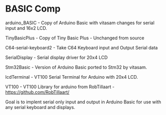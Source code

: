 BASIC Comp
==============

arduino_BASIC - Copy of Arduino Basic with vitasam changes for serial input and 16x2 LCD.

TinyBasicPlus - Copy of Tiny Basic Plus - Unchanged from source

C64-serial-keyboard2 - Take C64 Keyboard input and Output Serial data

SerialDisplay - Serial display driver for 20x4 LCD

Stm32Basic - Version of Arduino Basic ported to Stm32 by vitasam.

lcdTerminal - VT100 Serial Terminal for Arduino with 20x4 LCD.

VT100 - VT100 Library for arduino from RobTillaart - https://github.com/RobTillaart/

Goal is to implent serial only input and output in Arduino Basic for use with any serial keyboard and displays.